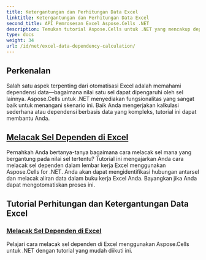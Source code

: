 ```yaml
---
title: Ketergantungan dan Perhitungan Data Excel
linktitle: Ketergantungan dan Perhitungan Data Excel
second_title: API Pemrosesan Excel Aspose.Cells .NET
description: Temukan tutorial Aspose.Cells untuk .NET yang mencakup dependensi dan perhitungan data Excel, termasuk menelusuri sel dependen, untuk meningkatkan keterampilan otomatisasi Excel Anda.
type: docs
weight: 34
url: /id/net/excel-data-dependency-calculation/
---
```


## Perkenalan
Salah satu aspek terpenting dari otomatisasi Excel adalah memahami dependensi data—bagaimana nilai satu sel dapat dipengaruhi oleh sel lainnya. Aspose.Cells untuk .NET menyediakan fungsionalitas yang sangat baik untuk menangani skenario ini. Baik Anda mengerjakan kalkulasi sederhana atau dependensi berbasis data yang kompleks, tutorial ini dapat membantu Anda.

## [Melacak Sel Dependen di Excel](./tracing-dependent-cells-in-excel/)

Pernahkah Anda bertanya-tanya bagaimana cara melacak sel mana yang bergantung pada nilai sel tertentu? Tutorial ini mengajarkan Anda cara melacak sel dependen dalam lembar kerja Excel menggunakan Aspose.Cells for .NET. Anda akan dapat mengidentifikasi hubungan antarsel dan melacak aliran data dalam buku kerja Excel Anda. Bayangkan jika Anda dapat mengotomatiskan proses ini.

## Tutorial Perhitungan dan Ketergantungan Data Excel
### [Melacak Sel Dependen di Excel](./tracing-dependent-cells-in-excel/)
Pelajari cara melacak sel dependen di Excel menggunakan Aspose.Cells untuk .NET dengan tutorial yang mudah diikuti ini.